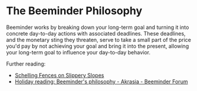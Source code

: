 # The Beeminder Philosophy

Beeminder works by breaking down your long-term goal and turning it into concrete day-to-day actions with associated deadlines. These deadlines, and the monetary sting they threaten, serve to take a small part of the price you'd pay by not achieving your goal and bring it into the present, allowing your long-term goal to influence your day-to-day behavior.

Further reading:

- [Schelling Fences on Slippery Slopes](https://blog.beeminder.com/schelling/)
- [Holiday reading: Beeminder's philosophy - Akrasia - Beeminder Forum](https://forum.beeminder.com/t/holiday-reading-beeminders-philosophy/7563)